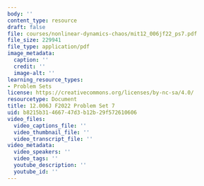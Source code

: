 ```yaml
---
body: ''
content_type: resource
draft: false
file: courses/nonlinear-dynamics-chaos/mit12_006jf22_ps7.pdf
file_size: 229941
file_type: application/pdf
image_metadata:
  caption: ''
  credit: ''
  image-alt: ''
learning_resource_types:
- Problem Sets
license: https://creativecommons.org/licenses/by-nc-sa/4.0/
resourcetype: Document
title: 12.006J F2022 Problem Set 7
uid: b8215b31-4667-47d3-b12b-29f572610606
video_files:
  video_captions_file: ''
  video_thumbnail_file: ''
  video_transcript_file: ''
video_metadata:
  video_speakers: ''
  video_tags: ''
  youtube_description: ''
  youtube_id: ''
---
```

